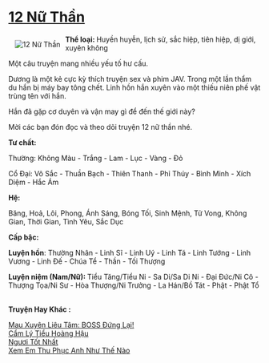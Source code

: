 <a href="https://utruyen.com/truyen/12-nu-than/16202/" title="12 Nữ Thần"><h1>12 Nữ Thần</h1></a><div style="display:table"><img align="right" style="float: left; padding: 10px;" src="https://utruyen.com/images/story/200x260/12-nu-than.jpg" alt="12 Nữ Thần"><b>Thể loại: </b>Huyền huyễn, lịch sử, sắc hiệp, tiên hiệp, dị giới, xuyên không<p></p>Một câu truyện mang nhiều yếu tố hư cấu.<p></p>Dương là một kẻ cực kỳ thích truyện sex và phim JAV. Trong một lần thẩm du hắn bị máy bay tông chết. Linh hồn hắn xuyên vào một thiếu niên phế vật trùng tên với hắn.<p></p>Hắn đã gặp cơ duyên và vận may gì để đến thế giới này? <p></p>Mời các bạn đón đọc và theo dõi truyện 12 nữ thần nhé.<p></p><b>Tư chất:<p></p></b><p></p>Thường: Không Màu - Trắng - Lam - Lục - Vàng - Đỏ<p></p>Cổ Đại: Vô Sắc - Thuần Bạch - Thiên Thanh - Phỉ Thúy - Bình Minh - Xích Diệm - Hắc Ám<p></p><b>Hệ:</b><p></p>Băng, Hoả, Lôi, Phong, Ánh Sáng, Bóng Tối, Sinh Mệnh, Tử Vong, Không Gian, Thời Gian, Tình Yêu, Sắc Dục<p></p><b>Cấp bậc:</b><p></p><b>Luyện hồn</b>: Thường Nhân - Linh Sĩ - Linh Uý - Linh Tá - Linh Tướng - Linh Vương - Linh Đế - Chúa Tể - Thần - Tối Thượng<p></p><b>Luyện niệm (Nam/Nữ): </b>Tiểu Tăng/Tiểu Ni - Sa Di/Sa Di Ni - Đại Đức/Ni Cô - Thượng Tọa/Ni Sư - Hòa Thượng/Ni Trưởng - La Hán/Bồ Tát - Phật - Phật Tổ</div><p><br><b>Truyện Hay Khác :</b></p><a href="https://utruyen.com/truyen/mau-xuyen-lieu-tam-boss-dung-lai/19117/" alt="Mau Xuyên Liêu Tâm: BOSS Đứng Lại!">Mau Xuyên Liêu Tâm: BOSS Đứng Lại!</a><br/><a href="https://github.com/quanluxury/ngontinhhot/tree/master/truyenhay/19163/" alt="Cẩm Lý Tiểu Hoàng Hậu">Cẩm Lý Tiểu Hoàng Hậu</a><br/><a href="https://github.com/quanluxury/ngontinhhot/tree/master/truyenhay/19281/" alt="Ngươi Tốt Nhất">Ngươi Tốt Nhất</a><br/><a href="https://github.com/quanluxury/ngontinhhot/tree/master/truyenhay/19188/" alt="Xem Em Thu Phục Anh Như Thế Nào">Xem Em Thu Phục Anh Như Thế Nào</a><br/>
